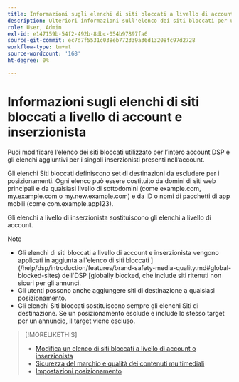 ```yaml
---
title: Informazioni sugli elenchi di siti bloccati a livello di account e inserzionista
description: Ulteriori informazioni sull'elenco dei siti bloccati per un account o un inserzionista.
role: User, Admin
exl-id: e147159b-54f2-492b-8dbc-054b97897fa6
source-git-commit: ec7d7f5531c038eb772339a36d13208fc97d2728
workflow-type: tm+mt
source-wordcount: '168'
ht-degree: 0%

---
```


# Informazioni sugli elenchi di siti bloccati a livello di account e inserzionista

Puoi modificare l’elenco dei siti bloccati utilizzato per l’intero account DSP e gli elenchi aggiuntivi per i singoli inserzionisti presenti nell’account.

Gli elenchi Siti bloccati definiscono set di destinazioni da escludere per i posizionamenti. Ogni elenco può essere costituito da domini di siti web principali e da qualsiasi livello di sottodomini (come example.com, my.example.com o my.new.example.com) e da ID o nomi di pacchetti di app mobili (come com.example.app123).

Gli elenchi a livello di inserzionista sostituiscono gli elenchi a livello di account.

>[!NOTE]
>
>* Gli elenchi di siti bloccati a livello di account e inserzionista vengono applicati in aggiunta all&#39;elenco di siti bloccati ](/help/dsp/introduction/features/brand-safety-media-quality.md#global-blocked-sites) dell&#39;DSP [globally blocked, che include siti ritenuti non sicuri per gli annunci.
>* Gli utenti possono anche aggiungere siti di destinazione a qualsiasi posizionamento.
>* Gli elenchi Siti bloccati sostituiscono sempre gli elenchi Siti di destinazione. Se un posizionamento esclude e include lo stesso target per un annuncio, il target viene escluso.

>[!MORELIKETHIS]
>
>* [Modifica un elenco di siti bloccati a livello di account o inserzionista](/help/dsp/admin/blocked-sites-list-edit.md)
>* [Sicurezza del marchio e qualità dei contenuti multimediali](/help/dsp/introduction/features/brand-safety-media-quality.md)
>* [Impostazioni posizionamento](/help/dsp/campaign-management/placements/placement-settings.md)
